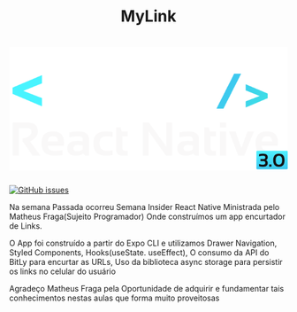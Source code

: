 <h1 align="center">MyLink</h1>

<h1 align="center">
  <img alt="Insider React Native" title="#InsiderReactNative" src="./assets/insid-nav.png" />
</h1>

<a href="https://github.com/JeffyMesquita/mylink/issues"><img alt="GitHub issues" src="https://img.shields.io/github/issues/JeffyMesquita/mylink?style=plastic"></a>

<p>Na semana Passada ocorreu Semana Insider React Native Ministrada pelo Matheus Fraga(Sujeito Programador) Onde construímos um app encurtador de Links.

O App foi construído a partir do Expo CLI e utilizamos Drawer Navigation, Styled Components, Hooks(useState. useEffect), O consumo da API do BitLy para encurtar as URLs, Uso da biblioteca async storage para persistir os links no celular do usuário

Agradeço Matheus Fraga pela Oportunidade de adquirir e fundamentar tais conhecimentos nestas aulas que forma muito proveitosas

 </p>